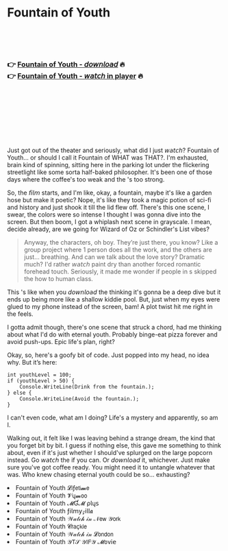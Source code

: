 <h1>Fountain of Youth</h1>

<br><br><br>

<h3>👉 <a href="https://Johns-rousfidere1973.github.io/fmlhznxtlk/">Fountain of Youth - 𝘥𝘰𝘸𝘯𝘭𝘰𝘢𝘥</a> 🔥<br>
👉 <a href="https://Johns-rousfidere1973.github.io/fmlhznxtlk/">Fountain of Youth - 𝘸𝘢𝘵𝘤𝘩 in player</a> 🔥
</h3>



<br><br><br><br><br><br><br>


Just got out of the theater and seriously, what did I just 𝘸𝘢𝘵𝘤𝘩? Fountain of Youth... or should I call it Fountain of WHAT was THAT?. I'm exhausted, brain kind of spinning, sitting here in the parking lot under the flickering streetlight like some sorta half-baked philosopher. It's been one of those days where the coffee's too weak and the  's too strong.

So, the 𝘧𝘪𝘭𝘮 starts, and I'm like, okay, a fountain, maybe it's like a garden hose but make it poetic? Nope, it's like they took a magic potion of sci-fi and history and just shook it till the lid flew off. There's this one scene, I swear, the colors were so intense I thought I was gonna dive into the screen. But then boom, I got a whiplash next scene in grayscale. I mean, decide already, are we going for Wizard of Oz or Schindler's List vibes?

> Anyway, the characters, oh boy. They’re just there, you know? Like a group project where 1 person does all the work, and the others are just... breathing. And can we talk about the love story? Dramatic much? I'd rather 𝘸𝘢𝘵𝘤𝘩 paint dry than another forced romantic forehead touch. Seriously, it made me wonder if people in  s skipped the how to human class.

This  's like when you 𝘥𝘰𝘸𝘯𝘭𝘰𝘢𝘥 the   thinking it's gonna be a deep dive but it ends up being more like a shallow kiddie pool. But, just when my eyes were glued to my phone instead of the screen, bam! A plot twist hit me right in the feels. 

I gotta admit though, there's one scene that struck a chord, had me thinking about what I'd do with eternal youth. Probably binge-eat pizza forever and avoid push-ups. Epic life's plan, right?

Okay, so, here's a goofy bit of code. Just popped into my head, no idea why. But it’s here:

```
int youthLevel = 100;
if (youthLevel > 50) {
    Console.WriteLine(Drink from the fountain.);
} else {
    Console.WriteLine(Avoid the fountain.);
}
```

I can't even code, what am I doing? Life's a mystery and apparently, so am I. 

Walking out, it felt like I was leaving behind a strange dream, the kind that you forget bit by bit. I guess if nothing else, this   gave me something to think about, even if it's just whether I should've splurged on the large popcorn instead. Go 𝘸𝘢𝘵𝘤𝘩 the   if you can. Or 𝘥𝘰𝘸𝘯𝘭𝘰𝘢𝘥 it, whichever. Just make sure you've got coffee ready. You might need it to untangle whatever that was. Who knew chasing eternal youth could be so... exhausting?

<li>Fountain of Youth 𝓛𝗂ƒ𝖾𝗍𝗂𝓶𝖾</li>
<li>Fountain of Youth 𝓥ų𝓶𝗈𝗈</li>
<li>Fountain of Youth 𝓜Ɠ𝓜 ρ𝗅ų𝗌</li>
<li>Fountain of Youth ƒ𝗂𝗅𝗆𝗒𝓏𝗂𝗅𝗅𝖆</li>
<li>Fountain of Youth 𝒲𝒶𝓉𝒸𝒽 𝒾𝓃 𝒩𝖾𝗐 𝒴𝗈𝗋𝗄</li>
<li>Fountain of Youth 𝓒𝗋𝖺ç𝗄𝗅𝖾</li>
<li>Fountain of Youth 𝒲𝒶𝓉𝒸𝒽 𝒾𝓃 𝓛𝗈𝗇𝖽𝗈𝗇</li>
<li>Fountain of Youth 𝒴𝖳𝒮 𝒴𝖨𝖥𝒴 𝓜𝗈ν𝗂𝖾</li>
